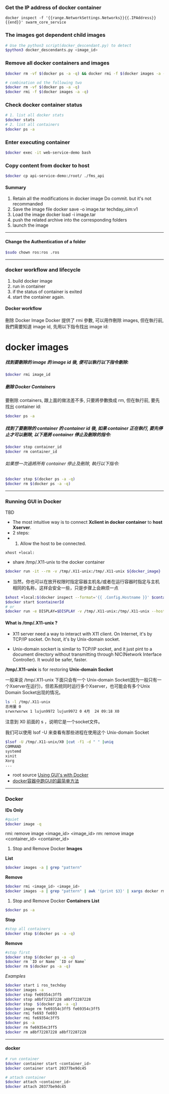 
### Get the IP address of docker container
```
docker inspect -f '{{range.NetworkSettings.Networks}}{{.IPAddress}}{{end}}' swarm_core_service
```


### The images got dependent child images
```sh
# Use the python3 script(docker_descendant.py) to detect
$python3 docker_descendants.py <image_id> 
```



### Remove all docker containers and images
```sh
$docker rm -vf $(docker ps -a -q) && docker rmi -f $(docker images -a -q)

# combination od the following two
$docker rm -vf $(docker ps -a -q) 
$docker rmi -f $(docker images -a -q) 
```


### Check docker container status
```sh
# 1. list all docker stats
$docker stats
# 2. list all containers 
$docker ps -a
```

### Enter executing container
```sh
$docker exec -it web-service-demo bash
```

### Copy content from docker to host 
```sh
$docker cp api-service-demo:/root/ ./fms_api
```

#### Summary 
1. Retain all the modifications in docker image 
Do commit. but it's not recommanded
2. Save the image file
docker save -o image.tar techday_sim:v1
3. Load the image
docker load -i image.tar
4. push the related archive into the corresponding folders
5. launch the image

---

#### Change the Authentication of a folder
```sh
$sudo chown ros:ros .ros
```
---

### docker workflow and lifecycle 
1. build docker image
2. run in container
3. if the status of container is exited
4. start the container again.

#### Docker workflow
刪除 Docker Image
Docker 提供了 rmi 參數, 可以用作刪除 images, 但在執行前, 我們需要知道 image id, 先用以下指令找出 image id:

# docker images
##### 找到要刪除的 image 的 image id 後, 便可以執行以下指令刪除:
```sh
$docker rmi image_id
```
##### 刪除 Docker Containers
要刪除 containers, 跟上面的做法差不多, 只要將參數換成 rm, 但在執行前, 要先找出 container id:
```sh
$docker ps -a
```
##### 找到了要刪除的 container 的 container id 後, 如果 container 正在執行, 要先停止才可以刪除, 以下是將 container 停止及刪除的指令:
```sh
$docker stop container_id
$docker rm container_id
```

###### 如果想一次過將所有 container 停止及刪除, 執行以下指令:
```sh
$docker stop $(docker ps -a -q)
$docker rm $(docker ps -a -q)
```

---

### Running GUI in Docker
TBD

* The most intuitive way is to connect **Xclient in docker container** to **host Xserver**.
* 2 steps:
* 1. Allow the host to be connected. 
```
xhost +local:
```
* share /tmp/.X11-unix to the docker container
```sh
$docker run -it --rm -v /tmp/.X11-unix:/tmp/.X11-unix ${docker_image}
```

* 当然，你也可以在放开权限时指定容器主机名/或者在运行容器时指定与主机相同的名称，这样会安全一些，只是步骤上会麻烦一点
```sh
$xhost +local:$(docker inspect --format='{{ .Config.Hostname }}' $containerId)
$docker start $containerId
# or 
$docker run -e DISPLAY=$DISPLAY -v /tmp/.X11-unix:/tmp/.X11-unix --hostname=$HOSTNAME -v $HOME/.Xauthority:/root/.Xauthority -it --rm ${docker_image}
```

#### What is **/tmp/.X11-unix** ?
- X11 server need a way to interact with X11 client. On Internet, it's by TCP/IP socket. On host, it's by Unix-domain socket.

- Unix-domain sockert is similar to TCP/IP socket, and it just pint to a document directory without transmitting through NIC(Network Interface Controller). It would be safer, faster.

**/tmp/.X11-unix** is for restoring **Unix-domain Socket**

一般来说 /tmp/.X11-unix 下面只会有一个 Unix-domain Socket(因为一般只有一个Xserver在运行)，但若系统同时运行多个Xserver，也可能会有多个Unix Domain Socket出现的情况。

```sh
ls -l /tmp/.X11-unix
总用量 0
srwxrwxrwx 1 lujun9972 lujun9972 0 4月  24 09:18 X0
```
注意到 X0 前面的 s ，说明它是一个socket文件。

我们可以使用 lsof -U 来查看有那些进程在使用这个 Unix-domain Socket

```sh
$lsof -U /tmp/.X11-unix/X0 |cut -f1 -d " " |uniq
COMMAND
systemd
xinit
Xorg
...
```

* root source [Using GUI's with Docker](http://wiki.ros.org/docker/Tutorials/GUI)
* [docker容器中跑GUI的最简单方法](http://blog.lujun9972.win/blog/2018/04/24/docker%E5%AE%B9%E5%99%A8%E4%B8%AD%E8%B7%91gui%E7%9A%84%E6%9C%80%E7%AE%80%E5%8D%95%E6%96%B9%E6%B3%95/index.html)

---

### Docker 
**IDs Only**
```sh
#quiet
$docker image -q
```
rmi: remove image <image_id> <image_id>
rm:  remove image <container_id> <container_id>


1. Stop and Remove Docker **Images**

**List**
```sh
$docker images -a | grep "pattern"
``` 

**Remove**
```sh
$docker rmi <image_id> <image_id>
$docker images -a | grep "pattern" | awk '{print $3}' | xargs docker rmi 
``` 

1. Stop and Remove Docker **Containers** 
**List**
```sh
$docker ps -a
``` 

**Stop**
```sh
#stop all containers
$docker stop $(docker ps -a -q)
```

**Remove**
```sh
#stop first
$docker stop $(docker ps -a -q)
$docker rm `ID or Name` `ID or Name` 
$docker rm $(docker ps -a -q) 
``` 

*Examples*
```sh
$docker start i ros_techday
$docker images -a
$docker stop fe69354c3ff5
$docker stop a8bf72287228 a8bf72287228
$docker stop  $(docker ps -a -q)
$docker image rm fe69354c3ff5 fe69354c3ff5
$docker rmi fe693 fe693
$docker rmi fe69354c3ff5
$docker ps -a
$docker rm fe69354c3ff5
$docker rm a8bf72287228 a8bf72287228
```

---

#### docker
```sh
# run container 
$docker container start <container_id> 
$docker container start 20377be9dc45

# attach container 
$docker attach <container_id> 
$docker attach 20377be9dc45
```

